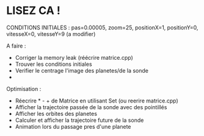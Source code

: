 # LISEZ CA !

CONDITIONS INITIALES : 
pas=0.00005, zoom=25, positionX=1, positionY=0, vitesseX=0, vitesseY=9 (a modifier)

A faire : 
 - Corriger la memory leak (réécrire matrice.cpp)
 - Trouver les conditions initiales
 - Verifier le centrage l'image des planetes/de la sonde
 - 
 
Optimisation : 
 - Réecrire * - + de Matrice en utilisant Set (ou reerire matrice.cpp)
 - Afficher la trajectoire passée de la sonde avec des pointillés
 - Afficher les orbites des planetes
 - Calculer et afficher la trajectoire future de la sonde
 - Animation lors du passage pres d'une planete

